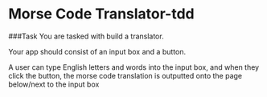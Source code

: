 # Morse Code Translator-tdd

###Task
You are tasked with build a translator.

Your app should consist of an input box and a button.

A user can type English letters and words into the input box, and when they click the button, the morse code translation is outputted onto the page below/next to the input box
